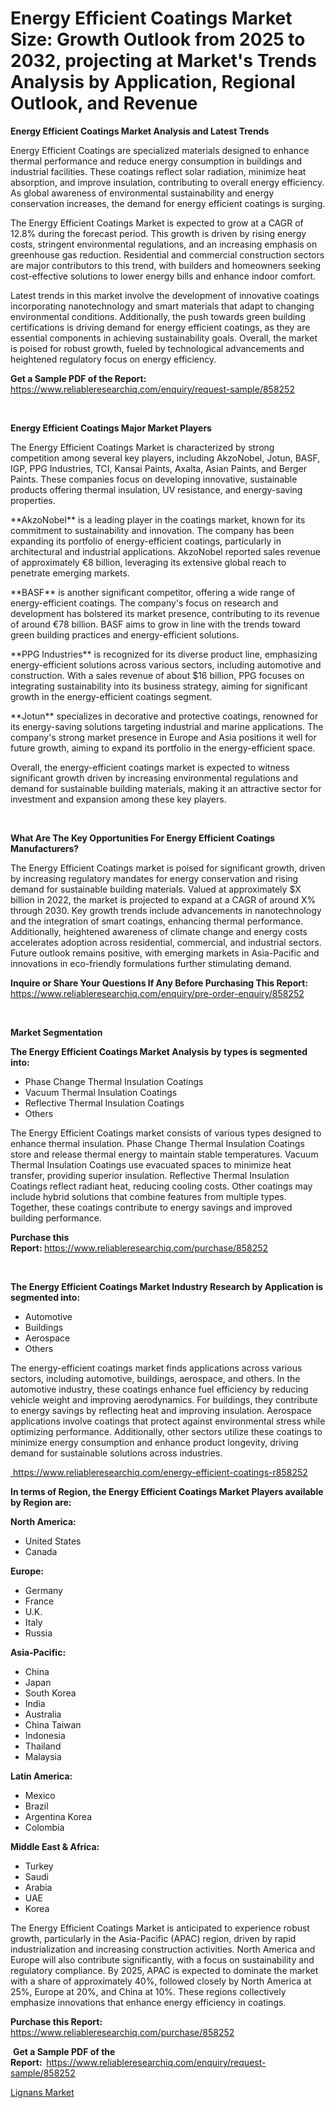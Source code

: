 <p><h1>Energy Efficient Coatings Market Size: Growth Outlook from 2025 to 2032, projecting at Market's Trends Analysis by Application, Regional Outlook, and Revenue</h1></p><p><strong>Energy Efficient Coatings Market Analysis and Latest Trends</strong></p>
<p><p>Energy Efficient Coatings are specialized materials designed to enhance thermal performance and reduce energy consumption in buildings and industrial facilities. These coatings reflect solar radiation, minimize heat absorption, and improve insulation, contributing to overall energy efficiency. As global awareness of environmental sustainability and energy conservation increases, the demand for energy efficient coatings is surging.</p><p>The Energy Efficient Coatings Market is expected to grow at a CAGR of 12.8% during the forecast period. This growth is driven by rising energy costs, stringent environmental regulations, and an increasing emphasis on greenhouse gas reduction. Residential and commercial construction sectors are major contributors to this trend, with builders and homeowners seeking cost-effective solutions to lower energy bills and enhance indoor comfort.</p><p>Latest trends in this market involve the development of innovative coatings incorporating nanotechnology and smart materials that adapt to changing environmental conditions. Additionally, the push towards green building certifications is driving demand for energy efficient coatings, as they are essential components in achieving sustainability goals. Overall, the market is poised for robust growth, fueled by technological advancements and heightened regulatory focus on energy efficiency.</p></p>
<p><strong>Get a Sample PDF of the Report:&nbsp;</strong> <a href="https://www.reliableresearchiq.com/enquiry/request-sample/858252?utm_campaign=2983&utm_medium=2&utm_source=Github&utm_content=ia&utm_term=31032025&utm_id=energy-efficient-coatings">https://www.reliableresearchiq.com/enquiry/request-sample/858252</a></p>
<p>&nbsp;</p>
<p><strong>Energy Efficient Coatings Major Market Players</strong></p>
<p><p>The Energy Efficient Coatings Market is characterized by strong competition among several key players, including AkzoNobel, Jotun, BASF, IGP, PPG Industries, TCI, Kansai Paints, Axalta, Asian Paints, and Berger Paints. These companies focus on developing innovative, sustainable products offering thermal insulation, UV resistance, and energy-saving properties.</p><p>**AkzoNobel** is a leading player in the coatings market, known for its commitment to sustainability and innovation. The company has been expanding its portfolio of energy-efficient coatings, particularly in architectural and industrial applications. AkzoNobel reported sales revenue of approximately €8 billion, leveraging its extensive global reach to penetrate emerging markets.</p><p>**BASF** is another significant competitor, offering a wide range of energy-efficient coatings. The company's focus on research and development has bolstered its market presence, contributing to its revenue of around €78 billion. BASF aims to grow in line with the trends toward green building practices and energy-efficient solutions.</p><p>**PPG Industries** is recognized for its diverse product line, emphasizing energy-efficient solutions across various sectors, including automotive and construction. With a sales revenue of about $16 billion, PPG focuses on integrating sustainability into its business strategy, aiming for significant growth in the energy-efficient coatings segment.</p><p>**Jotun** specializes in decorative and protective coatings, renowned for its energy-saving solutions targeting industrial and marine applications. The company's strong market presence in Europe and Asia positions it well for future growth, aiming to expand its portfolio in the energy-efficient space.</p><p>Overall, the energy-efficient coatings market is expected to witness significant growth driven by increasing environmental regulations and demand for sustainable building materials, making it an attractive sector for investment and expansion among these key players.</p></p>
<p>&nbsp;</p>
<p><strong>What Are The Key Opportunities For Energy Efficient Coatings Manufacturers?</strong></p>
<p><p>The Energy Efficient Coatings market is poised for significant growth, driven by increasing regulatory mandates for energy conservation and rising demand for sustainable building materials. Valued at approximately $X billion in 2022, the market is projected to expand at a CAGR of around X% through 2030. Key growth trends include advancements in nanotechnology and the integration of smart coatings, enhancing thermal performance. Additionally, heightened awareness of climate change and energy costs accelerates adoption across residential, commercial, and industrial sectors. Future outlook remains positive, with emerging markets in Asia-Pacific and innovations in eco-friendly formulations further stimulating demand.</p></p>
<p><strong>Inquire or Share Your Questions If Any Before Purchasing This Report:</strong> <a href="https://www.reliableresearchiq.com/enquiry/pre-order-enquiry/858252?utm_campaign=2983&utm_medium=2&utm_source=Github&utm_content=ia&utm_term=31032025&utm_id=energy-efficient-coatings">https://www.reliableresearchiq.com/enquiry/pre-order-enquiry/858252</a></p>
<p>&nbsp;</p>
<p><strong>Market Segmentation</strong></p>
<p><strong>The Energy Efficient Coatings Market Analysis by types is segmented into:</strong></p>
<p><ul><li>Phase Change Thermal Insulation Coatings</li><li>Vacuum Thermal Insulation Coatings</li><li>Reflective Thermal Insulation Coatings</li><li>Others</li></ul></p>
<p><p>The Energy Efficient Coatings market consists of various types designed to enhance thermal insulation. Phase Change Thermal Insulation Coatings store and release thermal energy to maintain stable temperatures. Vacuum Thermal Insulation Coatings use evacuated spaces to minimize heat transfer, providing superior insulation. Reflective Thermal Insulation Coatings reflect radiant heat, reducing cooling costs. Other coatings may include hybrid solutions that combine features from multiple types. Together, these coatings contribute to energy savings and improved building performance.</p></p>
<p><strong>Purchase this Report:&nbsp;</strong><a href="https://www.reliableresearchiq.com/purchase/858252?utm_campaign=2983&utm_medium=2&utm_source=Github&utm_content=ia&utm_term=31032025&utm_id=energy-efficient-coatings">https://www.reliableresearchiq.com/purchase/858252</a></p>
<p>&nbsp;</p>
<p><strong>The Energy Efficient Coatings Market Industry Research by Application is segmented into:</strong></p>
<p><ul><li>Automotive</li><li>Buildings</li><li>Aerospace</li><li>Others</li></ul></p>
<p><p>The energy-efficient coatings market finds applications across various sectors, including automotive, buildings, aerospace, and others. In the automotive industry, these coatings enhance fuel efficiency by reducing vehicle weight and improving aerodynamics. For buildings, they contribute to energy savings by reflecting heat and improving insulation. Aerospace applications involve coatings that protect against environmental stress while optimizing performance. Additionally, other sectors utilize these coatings to minimize energy consumption and enhance product longevity, driving demand for sustainable solutions across industries.</p></p>
<p><a href="https://www.reliableresearchiq.com/energy-efficient-coatings-r858252?utm_campaign=2983&utm_medium=2&utm_source=Github&utm_content=ia&utm_term=31032025&utm_id=energy-efficient-coatings">&nbsp;https://www.reliableresearchiq.com/energy-efficient-coatings-r858252</a></p>
<p><strong>In terms of Region, the Energy Efficient Coatings Market Players available by Region are:</strong></p>
<p>
    <p> <strong> North America: </strong>
        <ul>
            <li>United States</li>
            <li>Canada</li>
        </ul>
        </p> 
    <p> <strong> Europe: </strong>
        <ul>
            <li>Germany</li>
            <li>France</li>
            <li>U.K.</li>
            <li>Italy</li>
            <li>Russia</li>
        </ul>
        </p> 
    <p> <strong> Asia-Pacific: </strong>
        <ul>
            <li>China</li>
            <li>Japan</li>
            <li>South Korea</li>
            <li>India</li>
            <li>Australia</li>
            <li>China Taiwan</li>
            <li>Indonesia</li>
            <li>Thailand</li>
            <li>Malaysia</li>
        </ul>
        </p> 
    <p> <strong> Latin America: </strong>
        <ul>
            <li>Mexico</li>
            <li>Brazil</li>
            <li>Argentina Korea</li>
            <li>Colombia</li>
        </ul>
        </p> 
    <p> <strong> Middle East & Africa: </strong>
        <ul>
            <li>Turkey</li>
            <li>Saudi</li>
            <li>Arabia</li>
            <li>UAE</li>
            <li>Korea</li>
        </ul>
    </p>
    </p>
<p><p>The Energy Efficient Coatings Market is anticipated to experience robust growth, particularly in the Asia-Pacific (APAC) region, driven by rapid industrialization and increasing construction activities. North America and Europe will also contribute significantly, with a focus on sustainability and regulatory compliance. By 2025, APAC is expected to dominate the market with a share of approximately 40%, followed closely by North America at 25%, Europe at 20%, and China at 10%. These regions collectively emphasize innovations that enhance energy efficiency in coatings.</p></p>
<p><strong>Purchase this Report: </strong><a href="https://www.reliableresearchiq.com/purchase/858252?utm_campaign=2983&utm_medium=2&utm_source=Github&utm_content=ia&utm_term=31032025&utm_id=energy-efficient-coatings">https://www.reliableresearchiq.com/purchase/858252</a></p>
<p>&nbsp;<strong>Get a Sample PDF of the Report:&nbsp;&nbsp;</strong><a href="https://www.reliableresearchiq.com/enquiry/request-sample/858252?utm_campaign=2983&utm_medium=2&utm_source=Github&utm_content=ia&utm_term=31032025&utm_id=energy-efficient-coatings">https://www.reliableresearchiq.com/enquiry/request-sample/858252</a></p>
<p><strong></strong></p>
<p><p><a href="https://github.com/mriwacraane/Market-Research-Report-List-1/blob/main/lignans-market.md?utm_campaign=2983&utm_medium=2&utm_source=Github&utm_content=ia&utm_term=31032025&utm_id=energy-efficient-coatings">Lignans Market</a></p></p>